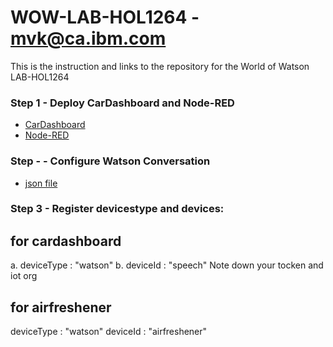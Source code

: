 # WOW-LAB-HOL1264 - mvk@ca.ibm.com
This is the instruction and links to the repository for the World of Watson LAB-HOL1264

### Step 1 - Deploy CarDashboard and Node-RED
- [CarDashboard](https://github.com/markusvankempen/WowHol1264-CarDash)
- [Node-RED](https://github.com/markusvankempen/WoWHoL1264-Node-RED)
### Step - - Configure Watson Conversation
- [json file](https://github.com/markusvankempen/WowHol1264-CarDash/tree/master/training)
### Step 3 - Register devicestype and devices:
## for cardashboard 
a. deviceType : "watson"
b. deviceId : "speech"
Note down your tocken and iot org
## for airfreshener 
deviceType : "watson"
deviceId : "airfreshener"
